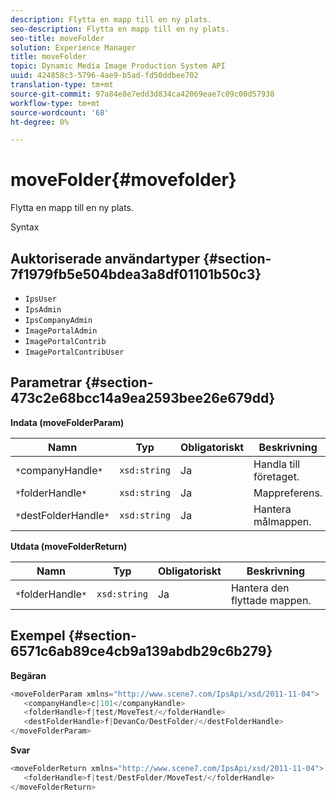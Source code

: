 ```yaml
---
description: Flytta en mapp till en ny plats.
seo-description: Flytta en mapp till en ny plats.
seo-title: moveFolder
solution: Experience Manager
title: moveFolder
topic: Dynamic Media Image Production System API
uuid: 424858c3-5796-4ae9-b5ad-fd50ddbee702
translation-type: tm+mt
source-git-commit: 97a84e8e7edd3d834ca42069eae7c09c00d57938
workflow-type: tm+mt
source-wordcount: '68'
ht-degree: 0%

---
```



# moveFolder{#movefolder}

Flytta en mapp till en ny plats.

Syntax

## Auktoriserade användartyper {#section-7f1979fb5e504bdea3a8df01101b50c3}

* `IpsUser`
* `IpsAdmin`
* `IpsCompanyAdmin`
* `ImagePortalAdmin`
* `ImagePortalContrib`
* `ImagePortalContribUser`

## Parametrar {#section-473c2e68bcc14a9ea2593bee26e679dd}

**Indata (moveFolderParam)**

| Namn | Typ | Obligatoriskt | Beskrivning |
|---|---|---|---|
| `*`companyHandle`*` | `xsd:string` | Ja | Handla till företaget. |
| `*`folderHandle`*` | `xsd:string` | Ja | Mappreferens. |
| `*`destFolderHandle`*` | `xsd:string` | Ja | Hantera målmappen. |

**Utdata (moveFolderReturn)**

| Namn | Typ | Obligatoriskt | Beskrivning |
|---|---|---|---|
| `*`folderHandle`*` | `xsd:string` | Ja | Hantera den flyttade mappen. |

## Exempel {#section-6571c6ab89ce4cb9a139abdb29c6b279}

**Begäran**

```java
<moveFolderParam xmlns="http://www.scene7.com/IpsApi/xsd/2011-11-04">
   <companyHandle>c|101</companyHandle>
   <folderHandle>f|test/MoveTest/</folderHandle>
   <destFolderHandle>f|DevanCo/DestFolder/</destFolderHandle>
</moveFolderParam>
```

**Svar**

```java
<moveFolderReturn xmlns="http://www.scene7.com/IpsApi/xsd/2011-11-04">
   <folderHandle>f|test/DestFolder/MoveTest/</folderHandle>
</moveFolderReturn>
```

